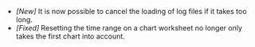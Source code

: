 * _[New]_ It is now possible to cancel the loading of log files if it takes too long.
* _[Fixed]_ Resetting the time range on a chart worksheet no longer only takes the first chart into account.